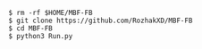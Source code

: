 
    $ rm -rf $HOME/MBF-FB
    $ git clone https://github.com/RozhakXD/MBF-FB
    $ cd MBF-FB
    $ python3 Run.py
